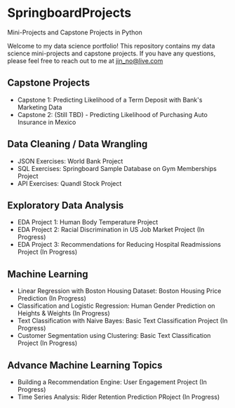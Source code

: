 # SpringboardProjects
Mini-Projects and Capstone Projects in Python

Welcome to my data science portfolio! This repository contains my data science mini-projects and capstone projects. If you have any questions, please feel free to reach out to me at jin_no@live.com

## Capstone Projects
* Capstone 1: Predicting Likelihood of a Term Deposit with Bank's Marketing Data
* Capstone 2: (Still TBD) - Predicting Likelihood of Purchasing Auto Insurance in Mexico

## Data Cleaning / Data Wrangling
* JSON Exercises: World Bank Project
* SQL Exercises: Springboard Sample Database on Gym Memberships Project
* API Exercises: Quandl Stock Project

## Exploratory Data Analysis
* EDA Project 1: Human Body Temperature Project
* EDA Project 2: Racial Discrimination in US Job Market Project (In Progress)
* EDA Project 3: Recommendations for Reducing Hospital Readmissions Project (In Progress)

## Machine Learning
* Linear Regression with Boston Housing Dataset: Boston Housing Price Prediction (In Progress)
* Classification and Logistic Regression: Human Gender Prediction on Heights & Weights (In Progress)
* Text Classification with Naive Bayes: Basic Text Classification Project (In Progress)
* Customer Segmentation using Clustering: Basic Text Classification Project (In Progress)

## Advance Machine Learning Topics
* Building a Recommendation Engine: User Engagement Project (In Progress)
* Time Series Analysis: Rider Retention Prediction PRoject (In Progress)

